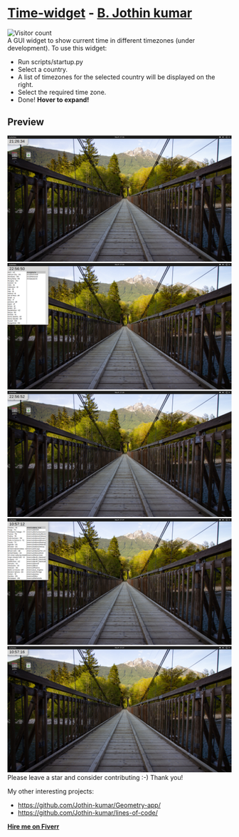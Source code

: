# [Time-widget](https://jothin-kumar.github.io/time-widget/) - [B. Jothin kumar](https://jothin-kumar.github.io/)
![Visitor count](https://visitor-badge.glitch.me/badge?page_id=Jothin-kumar.time-widget)  
A GUI widget to show current time in different timezones (under development). To use this widget:
 - Run scripts/startup.py
 - Select a country.
 - A list of timezones for the selected country will be displayed on the right.
 - Select the required time zone.
 - Done!
**Hover to expand!**
## Preview
![Screenshot](https://github.com/Jothin-kumar/time-widget/blob/main/screenshots/1.png?raw=true)
![Screenshot](https://github.com/Jothin-kumar/time-widget/blob/main/screenshots/2.png?raw=true)
![Screenshot](https://github.com/Jothin-kumar/time-widget/blob/main/screenshots/3.png?raw=true)
![Screenshot](https://github.com/Jothin-kumar/time-widget/blob/main/screenshots/4.png?raw=true)
![Screenshot](https://github.com/Jothin-kumar/time-widget/blob/main/screenshots/5.png?raw=true)
Please leave a star and consider contributing :-)
Thank you!

My other interesting projects:
 - https://github.com/Jothin-kumar/Geometry-app/
 - https://github.com/Jothin-kumar/lines-of-code/

**[Hire me on Fiverr](https://www.fiverr.com/jothin_kumar)**
